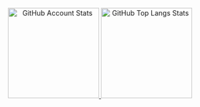 <p align="center">
   <a href="#">
   <img 
      src="https://github-readme-stats.vercel.app/api?username=rilaveon&show_icons=true&border_color=30363d&bg_color=0d1117&text_color=eef2ff&title_color=818cf8&count_private=true&border_radius=4" 
      alt="GitHub Account Stats"
      height="185"
      />
   </a>
   <a href="#">
   <img 
      src="https://github-readme-stats.vercel.app/api/top-langs/?username=rilaveon&layout=compact&border_color=30363d&bg_color=0d1117&text_color=eef2ff&title_color=818cf8&border_radius=4"
      alt="GitHub Top Langs Stats"
      height="185"
      />
   </a>
</p>
